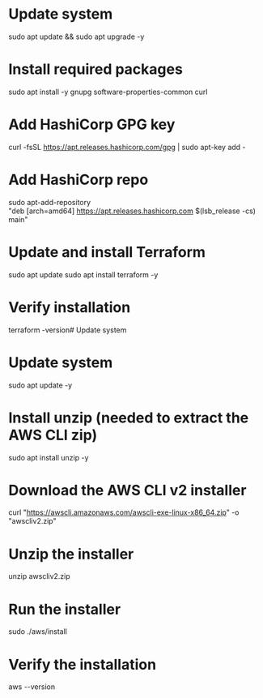 
# Update system
sudo apt update && sudo apt upgrade -y

# Install required packages
sudo apt install -y gnupg software-properties-common curl

# Add HashiCorp GPG key
curl -fsSL https://apt.releases.hashicorp.com/gpg | sudo apt-key add -

# Add HashiCorp repo
sudo apt-add-repository \
    "deb [arch=amd64] https://apt.releases.hashicorp.com $(lsb_release -cs) main"

# Update and install Terraform
sudo apt update
sudo apt install terraform -y

# Verify installation
terraform -version# Update system



# Update system
sudo apt update -y

# Install unzip (needed to extract the AWS CLI zip)
sudo apt install unzip -y

# Download the AWS CLI v2 installer
curl "https://awscli.amazonaws.com/awscli-exe-linux-x86_64.zip" -o "awscliv2.zip"

# Unzip the installer
unzip awscliv2.zip

# Run the installer
sudo ./aws/install

# Verify the installation
aws --version



